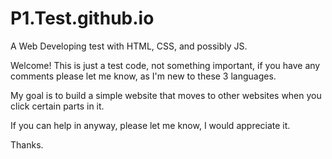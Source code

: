 # P1.Test.github.io
A Web Developing test with HTML, CSS, and possibly JS.

Welcome! This is just a test code, not something important, if you have any comments please let me know, as I'm new to these 3 languages.

My goal is to build a simple website that moves to other websites when you click certain parts in it.

If you can help in anyway, please let me know, I would appreciate it.

Thanks.